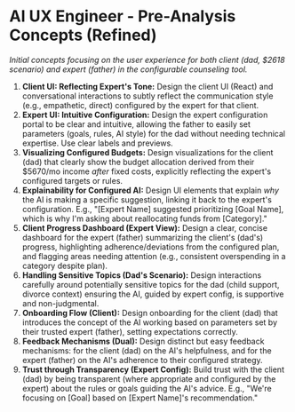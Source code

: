 # AI UX Engineer - Pre-Analysis Concepts (Refined)

*Initial concepts focusing on the user experience for both client (dad, $2618 scenario) and expert (father) in the configurable counseling tool.*

1.  **Client UI: Reflecting Expert's Tone:** Design the client UI (React) and conversational interactions to subtly reflect the communication style (e.g., empathetic, direct) configured by the expert for that client.
2.  **Expert UI: Intuitive Configuration:** Design the expert configuration portal to be clear and intuitive, allowing the father to easily set parameters (goals, rules, AI style) for the dad without needing technical expertise. Use clear labels and previews.
3.  **Visualizing Configured Budgets:** Design visualizations for the client (dad) that clearly show the budget allocation derived from their $5670/mo income *after* fixed costs, explicitly reflecting the expert's configured targets or rules.
4.  **Explainability for Configured AI:** Design UI elements that explain *why* the AI is making a specific suggestion, linking it back to the expert's configuration. E.g., "[Expert Name] suggested prioritizing [Goal Name], which is why I'm asking about reallocating funds from [Category]."
5.  **Client Progress Dashboard (Expert View):** Design a clear, concise dashboard for the expert (father) summarizing the client's (dad's) progress, highlighting adherence/deviations from the configured plan, and flagging areas needing attention (e.g., consistent overspending in a category despite plan).
6.  **Handling Sensitive Topics (Dad's Scenario):** Design interactions carefully around potentially sensitive topics for the dad (child support, divorce context) ensuring the AI, guided by expert config, is supportive and non-judgmental.
7.  **Onboarding Flow (Client):** Design onboarding for the client (dad) that introduces the concept of the AI working based on parameters set by their trusted expert (father), setting expectations correctly.
8.  **Feedback Mechanisms (Dual):** Design distinct but easy feedback mechanisms: for the client (dad) on the AI's helpfulness, and for the expert (father) on the AI's adherence to their configured strategy.
9.  **Trust through Transparency (Expert Config):** Build trust with the client (dad) by being transparent (where appropriate and configured by the expert) about the rules or goals guiding the AI's advice. E.g., "We're focusing on [Goal] based on [Expert Name]'s recommendation." 